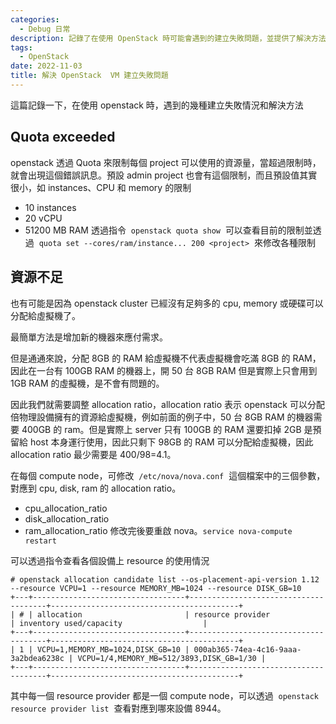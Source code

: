 ```yaml
---
categories:
  - Debug 日常
description: 記錄了在使用 OpenStack 時可能會遇到的建立失敗問題，並提供了解決方法。其中包括 Quota 超限和資源不足等問題。
tags:
  - OpenStack
date: 2022-11-03
title: 解決 OpenStack  VM 建立失敗問題
---
```


這篇記錄一下，在使用 openstack 時，遇到的幾種建立失敗情況和解決方法

<!-- more -->

## Quota exceeded

openstack 透過 Quota 來限制每個 project 可以使用的資源量，當超過限制時，就會出現這個錯誤訊息。預設 admin project 也會有這個限制，而且預設值其實很小，如 instances、CPU 和 memory 的限制

- 10 instances
- 20 vCPU
- 51200 MB RAM 透過指令  `openstack quota show`  可以查看目前的限制並透過  `quota set --cores/ram/instance... 200 <project>`  來修改各種限制

## 資源不足

也有可能是因為 openstack cluster 已經沒有足夠多的 cpu, memory 或硬碟可以分配給虛擬機了。

最簡單方法是增加新的機器來應付需求。

但是通通來說，分配 8GB 的 RAM 給虛擬機不代表虛擬機會吃滿 8GB 的 RAM，因此在一台有 100GB RAM 的機器上，開 50 台 8GB RAM 但是實際上只會用到 1GB RAM 的虛擬機，是不會有問題的。

因此我們就需要調整 allocation ratio，allocation ratio 表示 openstack 可以分配倍物理設備擁有的資源給虛擬機，例如前面的例子中，50 台 8GB RAM 的機器需要 400GB 的 ram。但是實際上 server 只有 100GB 的 RAM 還要扣掉 2GB 是預留給 host 本身運行使用，因此只剩下 98GB 的 RAM 可以分配給虛擬機，因此 allocation ratio 最少需要是 400/98=4.1。

在每個 compute node，可修改  `/etc/nova/nova.conf`  這個檔案中的三個參數，對應到 cpu, disk, ram 的 allocation ratio。

- cpu_allocation_ratio
- disk_allocation_ratio
- ram_allocation_ratio 修改完後要重啟 nova。`service nova-compute restart`

可以透過指令查看各個設備上 resource 的使用情況

```text
# openstack allocation candidate list --os-placement-api-version 1.12 --resource VCPU=1 --resource MEMORY_MB=1024 --resource DISK_GB=10
+---+----------------------------------+--------------------------------------+------------------------------------------+
| # | allocation                       | resource provider                    | inventory used/capacity                  |
+---+----------------------------------+--------------------------------------+------------------------------------------+
| 1 | VCPU=1,MEMORY_MB=1024,DISK_GB=10 | 000ab365-74ea-4c16-9aaa-3a2bdea6238c | VCPU=1/4,MEMORY_MB=512/3893,DISK_GB=1/30 |
+---+----------------------------------+--------------------------------------+------------------------------------------+

```

其中每一個 resource provider 都是一個 compute node，可以透過  `openstack resource provider list`  查看對應到哪來設備 8944。
